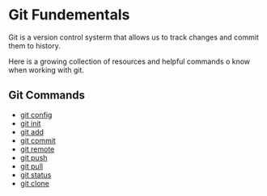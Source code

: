 # Git Fundementals
Git is a version control systerm that allows us to track changes and commit them to history.

Here is a growing collection of resources and helpful commands o know when working with git.

## Git Commands
- [git config](./commands/Config.md)
- [git init](./commands/Init.md)
- [git add](./commands/Add.md)
- [git commit](./commands/Commit.md)
- [git remote](./commands/Remote.md)
- [git push](./commands/Push.md)
- [git pull](./commands/Pull.md)
- [git status](./commands/Status.md)
- [git clone](./commands/Clone.md)